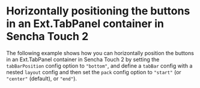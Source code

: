 # Horizontally positioning the buttons in an Ext.TabPanel container in Sencha Touch 2 #

The following example shows how you can horizontally position the buttons in an Ext.TabPanel container in Sencha Touch 2 by setting the `tabBarPosition` config option to `"bottom"`, and define a `tabBar` config with a nested `layout` config and then set the `pack` config option to `"start"` (or `"center"` (default), or `"end"`).
